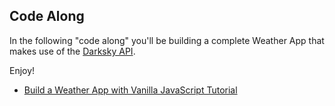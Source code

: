 ## Code Along

In the following "code along" you'll be building a complete Weather App that makes use of the [Darksky API](https://darksky.net).

Enjoy!

- [Build a Weather App with Vanilla JavaScript Tutorial](https://www.youtube.com/watch?v=wPElVpR1rwA)
